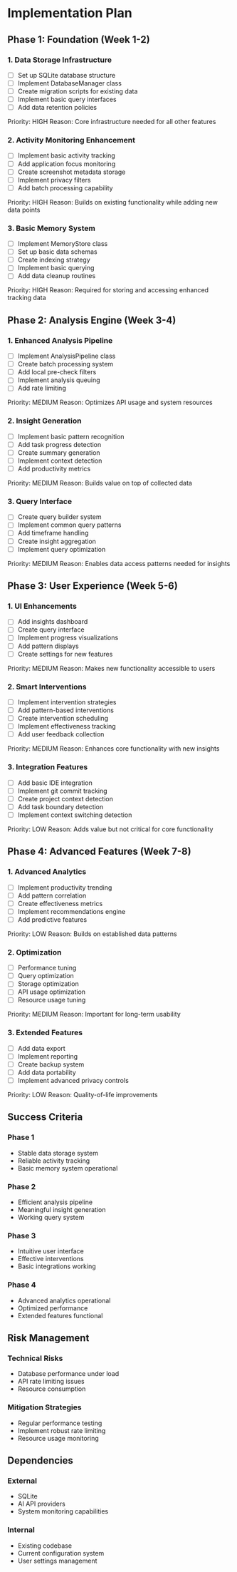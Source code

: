 # Implementation Plan

## Phase 1: Foundation (Week 1-2)

### 1. Data Storage Infrastructure
- [ ] Set up SQLite database structure
- [ ] Implement DatabaseManager class
- [ ] Create migration scripts for existing data
- [ ] Implement basic query interfaces
- [ ] Add data retention policies

Priority: HIGH
Reason: Core infrastructure needed for all other features

### 2. Activity Monitoring Enhancement
- [ ] Implement basic activity tracking
- [ ] Add application focus monitoring
- [ ] Create screenshot metadata storage
- [ ] Implement privacy filters
- [ ] Add batch processing capability

Priority: HIGH
Reason: Builds on existing functionality while adding new data points

### 3. Basic Memory System
- [ ] Implement MemoryStore class
- [ ] Set up basic data schemas
- [ ] Create indexing strategy
- [ ] Implement basic querying
- [ ] Add data cleanup routines

Priority: HIGH
Reason: Required for storing and accessing enhanced tracking data

## Phase 2: Analysis Engine (Week 3-4)

### 1. Enhanced Analysis Pipeline
- [ ] Implement AnalysisPipeline class
- [ ] Create batch processing system
- [ ] Add local pre-check filters
- [ ] Implement analysis queuing
- [ ] Add rate limiting

Priority: MEDIUM
Reason: Optimizes API usage and system resources

### 2. Insight Generation
- [ ] Implement basic pattern recognition
- [ ] Add task progress detection
- [ ] Create summary generation
- [ ] Implement context detection
- [ ] Add productivity metrics

Priority: MEDIUM
Reason: Builds value on top of collected data

### 3. Query Interface
- [ ] Create query builder system
- [ ] Implement common query patterns
- [ ] Add timeframe handling
- [ ] Create insight aggregation
- [ ] Implement query optimization

Priority: MEDIUM
Reason: Enables data access patterns needed for insights

## Phase 3: User Experience (Week 5-6)

### 1. UI Enhancements
- [ ] Add insights dashboard
- [ ] Create query interface
- [ ] Implement progress visualizations
- [ ] Add pattern displays
- [ ] Create settings for new features

Priority: MEDIUM
Reason: Makes new functionality accessible to users

### 2. Smart Interventions
- [ ] Implement intervention strategies
- [ ] Add pattern-based interventions
- [ ] Create intervention scheduling
- [ ] Implement effectiveness tracking
- [ ] Add user feedback collection

Priority: MEDIUM
Reason: Enhances core functionality with new insights

### 3. Integration Features
- [ ] Add basic IDE integration
- [ ] Implement git commit tracking
- [ ] Create project context detection
- [ ] Add task boundary detection
- [ ] Implement context switching detection

Priority: LOW
Reason: Adds value but not critical for core functionality

## Phase 4: Advanced Features (Week 7-8)

### 1. Advanced Analytics
- [ ] Implement productivity trending
- [ ] Add pattern correlation
- [ ] Create effectiveness metrics
- [ ] Implement recommendations engine
- [ ] Add predictive features

Priority: LOW
Reason: Builds on established data patterns

### 2. Optimization
- [ ] Performance tuning
- [ ] Query optimization
- [ ] Storage optimization
- [ ] API usage optimization
- [ ] Resource usage tuning

Priority: MEDIUM
Reason: Important for long-term usability

### 3. Extended Features
- [ ] Add data export
- [ ] Implement reporting
- [ ] Create backup system
- [ ] Add data portability
- [ ] Implement advanced privacy controls

Priority: LOW
Reason: Quality-of-life improvements

## Success Criteria

### Phase 1
- Stable data storage system
- Reliable activity tracking
- Basic memory system operational

### Phase 2
- Efficient analysis pipeline
- Meaningful insight generation
- Working query system

### Phase 3
- Intuitive user interface
- Effective interventions
- Basic integrations working

### Phase 4
- Advanced analytics operational
- Optimized performance
- Extended features functional

## Risk Management

### Technical Risks
- Database performance under load
- API rate limiting issues
- Resource consumption

### Mitigation Strategies
- Regular performance testing
- Implement robust rate limiting
- Resource usage monitoring

## Dependencies

### External
- SQLite
- AI API providers
- System monitoring capabilities

### Internal
- Existing codebase
- Current configuration system
- User settings management 